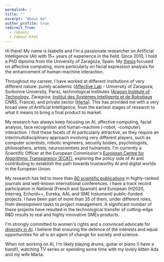 ```yaml
---
permalink: /
title: ""
excerpt: "About me"
author_profile: true
redirect_from: 
  - /about/
  - /about.html
---
```


Hi there! My name is Isabelle and I'm a passionate researcher on Artificial Intelligence (AI) with 15+ years of experience in the field. Since 2010, I hold a PhD diploma from the University of Zaragoza, Spain. My [thesis](https://www.academia.edu/5104979/Affective_computing_Emotional_facial_sensing_and_multimodal_fusion_PhD_dissertation_I_Hupont_) focused on affective computing, more particularly on facial expression analysis for the enhancement of human-machine interaction. 

Throughout my carreer, I have worked at different institutions of very different nature: purely academic ([Affective Lab](http://giga.cps.unizar.es/affectivelab/) - University of Zaragoza; Sorbonne University, Paris), technological institutes ([Aragon Institute of Technology](https://www.itainnova.es/), Zaragoza; [Institut des Systèmes Intelligents et de Robotique](https://www.isir.upmc.fr/) CNRS, France), and private sector ([Herta](https://hertasecurity.com/)). This has provided me with a very broad view of Artificial Intelligence, from the earliest stages of research to what it means to bring a final product to market.

My research has always keep focusing on AI, affective computing, facial analysis, face recognition and human-machine (-robot, -computer) interaction. I find these facets of AI particularly attractive, as they require an inter/multidisciplinary approach involving very different players, such as computer scientists, robotic engineers, security bodies, psychologists, philosophers, artists, neuroscientists and humanists. I'm currently a Scientific Officer at the European Commission's [European Centre for Algorithmic Transparency (ECAT)](https://algorithmic-transparency.ec.europa.eu/index_en), exploring the policy side of AI and contributing to establish the path towards trustworthy AI and digital worlds in the European Union. 

My research has led to more than [80 scientific publications](https://scholar.google.com/citations?user=jNLffNcAAAAJ&hl=es) in highly-ranked journals and well-known international conferences. I have a track record participation in National (French and Spanish) and European (H2020, Interreg, Echord++, Eureka, AAL and SME Instument) public-funded projects. I have been part of more than 35 of them, under different roles, from development tasks to project management. A significant number of these projects have resulted in the technological transfer of cutting-edge R&D results to real and highly innovative SMEs products.

I'm strongly committed to women's rights and a convinced advocate for [diversity in AI](https://divinai.org/). I believe that ensuring the defence of the interests and equal opportunities for all is an agent of change for society and science.

When not working on AI, I'm likely playing drums, guitar or piano (I have a band!), watching TV series or spending some time with my lovely kitten Ada and my wife Marta. 
